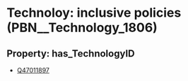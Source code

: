 # Technoloy: __inclusive policies__ (PBN__Technology_1806)

## Property: has_TechnologyID

* [Q47011897](Q47011897)

